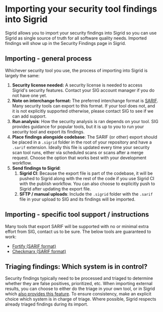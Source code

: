 # Importing your security tool findings into Sigrid

Sigrid allows you to import your security findings into Sigrid so you can use Sigrid as single source of truth for all software quality needs. Imported findings will show up in the Security Findings page in Sigrid.

## Importing - general process

Whichever security tool you use, the process of importing into Sigrid is largely the same:

1. **Security license needed:** A security license is needed to access Sigrid's security features. Contact your SIG account manager if you do not have one yet.
2. **Note on interchange format:** The preferred interchange format is [SARIF](https://sarifweb.azurewebsites.net/). Many security tools can export to this format. If your tool does not, and it is not explicitly supported otherwise, please contact SIG to see if we can add support.
3. **Run analysis**: How the security analysis is ran depends on your tool. SIG provides guidance for popular tools, but it is up to you to run your security tool and export its findings.
4. **Place findings alongside codebase**: The SARIF (or other) export should be placed in a `.sigrid` folder in the root of your repository and have a `.sarif` extension. Ideally this file is updated every time your security scan tool runs, either via scheduled scans or scans after a merge request. Choose the option that works best with your development workflow.
5. **Send findings to Sigrid**: 
   1. **Sigrid CI**: Because the export file is part of the codebase, it will be pushed to Sigrid along with the rest of the code if you use Sigrid CI with the publish workflow. You can also choose to explicitly push to Sigrid after updating the export file. 
   2. **SFTP / manual uploads**: Include the `.sigrid` folder with the `.sarif` file in your upload to SIG and its findings will be imported.

## Importing - specific tool support / instructions

Many tools that export SARIF will be supported with no or minimal extra effort from SIG, contact us to be sure. The below tools are guaranteed to work:

- [Fortify (SARIF format)](system-security-importing-fortify.md)
- [Checkmarx (SARIF format)](system-security-importing-checkmarx.md)

## Triaging findings: Which system is in control?
Security findings typically need to be processed and triaged to determine whether they are false positives, prioritized, etc. When importing external results, you can choose to either do the triage in your own tool, or in Sigrid which [also provides this feature](system-security.md#changing-a-findings-status-and-audit-trail). To ensure consistency, make an explicit choice which system is in charge of triage. Where possible, Sigrid respects already triaged findings during its import.